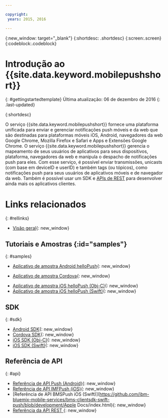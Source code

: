 ```yaml
---

copyright:
 years: 2015, 2016

---
```


{:new_window: target="_blank"}
{:shortdesc: .shortdesc}
{:screen:.screen}
{:codeblock:.codeblock}

# Introdução ao {{site.data.keyword.mobilepushshort}}
{: #gettingstartedtemplate}
Última atualização: 06 de dezembro de 2016
{: .last-updated}

{:shortdesc}

O serviço {{site.data.keyword.mobilepushshort}} fornece uma plataforma unificada para enviar e
gerenciar notificações push móveis e da web que são destinadas para plataformas móveis iOS, Android,
navegadores da web Google Chrome, Mozilla Firefox e Safari e Apps e Extensões Google Chrome. O serviço {{site.data.keyword.mobilepushshort}} gerencia o mapeamento de
seus usuários de aplicativos para seus dispositivos, plataforma, navegadores da web e
manipula o despacho de notificações push para eles. Com esse serviço,
é possível enviar transmissões, unicasts (com base em deviceID e userID) e também tags (ou tópicos), como notificações push para seus
usuários de aplicativos móveis e de navegador da web. Também é possível usar um SDK e
[APIs de REST](https://mobile.{DomainName}/imfpush/) para desenvolver ainda mais os aplicativos clientes.


# Links relacionados
{: #rellinks}

* [Visão geral](c_overview_push.html){: new_window}

## Tutoriais e Amostras {:id="samples"}
{: #samples}
* [Aplicativo de amostra Android helloPush](https://github.com/ibm-bluemix-mobile-services/bms-samples-android-hellopush/){: new_window}
- [Aplicativo de amostra Cordova](https://github.com/ibm-bluemix-mobile-services/bms-samples-cordova-hellopush){: new_window}
* [Aplicativo de amostra iOS helloPush (Obj-C)](https://github.com/ibm-bluemix-mobile-services/bms-samples-ios-hellopush/){: new_window}
* [Aplicativo de amostra iOS helloPush (Swift)](https://github.com/ibm-bluemix-mobile-services/bms-samples-swift-hellopush){: new_window}

## SDK
{: #sdk}
* [Android SDK](https://github.com/ibm-bluemix-mobile-services/bms-clientsdk-android-push){: new_window}
* [Cordova SDK](https://github.com/ibm-bluemix-mobile-services/bms-clientsdk-cordova-plugin-push){: new_window}
* [iOS SDK (Obj-C)](https://hub.jazz.net/git/bluemixmobilesdk/imf-ios-sdk/archive?revstr=master){: new_window}
* [iOS SDK (Swift)](https://codeload.github.com/ibm-bluemix-mobile-services/bms-clientsdk-swift-push/zip/master){: new_window}

## Referência de API
{: #api}
* [Referência de API Push (Android)](https://classicdocs.ng.bluemix.net/docs/api/content/api/mobilefirst/android/push-api-doc/overview-summary.html){: new_window}
* [Referência de API IMFPush (iOS)](https://classicdocs.ng.bluemix.net/docs/api/content/api/mobilefirst/ios/IMFPush_api-doc/html/index.html){: new_window}
* [Referência de API BMSPush iOS (Swift)](https://github.com/ibm-bluemix-mobile-services/bms-clientsdk-swift-push/blob/development/Apple Docs/index.html){: new_window}
* [Referência da API REST
](https://mobile.{DomainName}/imfpush/){: new_window}
